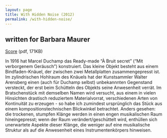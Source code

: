 ```yaml
---
layout: page
title: With Hidden Noise (2012)
permalink: /with-hidden-noise/
---
```


written for Barbara Maurer
----

[Score](https://dl.dropbox.com/u/4328598/fredrik_wallberg_selected_works/chamber_music/viola2012/with-hidden-noise.pdf) (pdf, 171KB)

In 1916 hat Marcel Duchamp das Ready-made “À Bruit secret” (“Mit verborgenem Geräusch”) konstruiert. Das kleine Objekt besteht aus einem Bindfaden-Knäuel, der zwischen zwei Metallplatten zusammengepresst ist. Im zylindrischen Hohlraum des Knäuels hat der Kunstsammler Walter Arensberg einen (auch für Duchamp selbst) unbekannnten Gegenstand versteckt, der erst beim Schütteln des Objekts seine Anwesenheit verrät. Im Bratschenstück mit demselben Namen wird versucht, aus einem in vielen Hinsichten drastisch reduziertem Materialvorrat, verschiedenen Arten von Kontinuität zu erzeugen - so habe ich zumindest ursprünglich das Stück aus einem kompositionstechnischen Blickwinkel betrachtet. Anders gesehen: die trockenen, stumpfen Klänge werden in einen engen musikalischen Raum hineingepresst; wenn der Raum verändert/geschüttelt wird, enthüllen sich unerwartete Aspekte dieser Klänge, die weniger auf eine musikalische Struktur als auf die Anwesenheit eines Instrumentenkörpers hinweisen.
